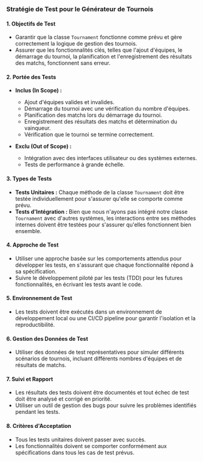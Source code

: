 ### Stratégie de Test pour le Générateur de Tournois

#### 1. Objectifs de Test
- Garantir que la classe `Tournament` fonctionne comme prévu et gère correctement la logique de gestion des tournois.
- Assurer que les fonctionnalités clés, telles que l'ajout d'équipes, le démarrage du tournoi, la planification et l'enregistrement des résultats des matchs, fonctionnent sans erreur.

#### 2. Portée des Tests
- **Inclus (In Scope) :**
  - Ajout d'équipes valides et invalides.
  - Démarrage du tournoi avec une vérification du nombre d'équipes.
  - Planification des matchs lors du démarrage du tournoi.
  - Enregistrement des résultats des matchs et détermination du vainqueur.
  - Vérification que le tournoi se termine correctement.

- **Exclu (Out of Scope) :**
  - Intégration avec des interfaces utilisateur ou des systèmes externes.
  - Tests de performance à grande échelle.

#### 3. Types de Tests
- **Tests Unitaires :** Chaque méthode de la classe `Tournament` doit être testée individuellement pour s'assurer qu'elle se comporte comme prévu.
- **Tests d'Intégration :** Bien que nous n'ayons pas intégré notre classe `Tournament` avec d'autres systèmes, les interactions entre ses méthodes internes doivent être testées pour s'assurer qu'elles fonctionnent bien ensemble.
  
#### 4. Approche de Test
- Utiliser une approche basée sur les comportements attendus pour développer les tests, en s'assurant que chaque fonctionnalité répond à sa spécification.
- Suivre le développement piloté par les tests (TDD) pour les futures fonctionnalités, en écrivant les tests avant le code.

#### 5. Environnement de Test
- Les tests doivent être exécutés dans un environnement de développement local ou une CI/CD pipeline pour garantir l'isolation et la reproductibilité.

#### 6. Gestion des Données de Test
- Utiliser des données de test représentatives pour simuler différents scénarios de tournois, incluant différents nombres d'équipes et de résultats de matchs.

#### 7. Suivi et Rapport
- Les résultats des tests doivent être documentés et tout échec de test doit être analysé et corrigé en priorité.
- Utiliser un outil de gestion des bugs pour suivre les problèmes identifiés pendant les tests.

#### 8. Critères d'Acceptation
- Tous les tests unitaires doivent passer avec succès.
- Les fonctionnalités doivent se comporter conformément aux spécifications dans tous les cas de test prévus.
